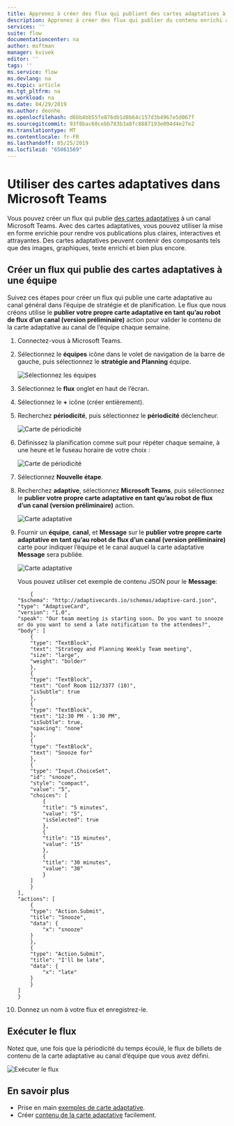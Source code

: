 ```yaml
---
title: Apprenez à créer des flux qui publient des cartes adaptatives à Microsoft Teams | Microsoft Docs
description: Apprenez à créer des flux qui publier du contenu enrichi avec des cartes adaptatives sur Microsoft Teams.
services: ''
suite: flow
documentationcenter: na
author: msftman
manager: kvivek
editor: ''
tags: ''
ms.service: flow
ms.devlang: na
ms.topic: article
ms.tgt_pltfrm: na
ms.workload: na
ms.date: 04/29/2019
ms.author: deonhe
ms.openlocfilehash: d6bb4bb55fe876db1d8b64c157d3b4967e5d067f
ms.sourcegitcommit: 93f8bac60cebb783b3a8fc8887193e094d4e27e2
ms.translationtype: MT
ms.contentlocale: fr-FR
ms.lasthandoff: 05/25/2019
ms.locfileid: "65061569"
---
```

<!--from editor: I notice that adaptive cards is capitalized on the page opened by the link in the first paragraph. But the screenshots in this file don't show it being capitalized. So I'm unsure if it should change.-->


# <a name="use-adaptive-cards-in-microsoft-teams"></a>Utiliser des cartes adaptatives dans Microsoft Teams

Vous pouvez créer un flux qui publie [des cartes adaptatives](https://adaptivecards.io) à un canal Microsoft Teams. Avec des cartes adaptatives, vous pouvez utiliser la mise en forme enrichie pour rendre vos publications plus claires, interactives et attrayantes. Des cartes adaptatives peuvent contenir des composants tels que des images, graphiques, texte enrichi et bien plus encore.

## <a name="create-a-flow-that-posts-adaptive-cards-to-a-team"></a>Créer un flux qui publie des cartes adaptatives à une équipe

Suivez ces étapes pour créer un flux qui publie une carte adaptative au canal général dans l’équipe de stratégie et de planification. Le flux que nous créons utilise le **publier votre propre carte adaptative en tant qu’au robot de flux d’un canal (version préliminaire)** action pour valider le contenu de la carte adaptative au canal de l’équipe chaque semaine.

1. Connectez-vous à Microsoft Teams.
1. Sélectionnez le **équipes** icône dans le volet de navigation de la barre de gauche, puis sélectionnez le **stratégie and Planning** équipe.

    ![Sélectionnez les équipes](media/create-adaptive-cards-teams/select-teams-team.png)

1. Sélectionnez le **flux** onglet en haut de l’écran.
1. Sélectionnez le **+** icône (créer entièrement).
1. Recherchez **périodicité**, puis sélectionnez le **périodicité** déclencheur.

    ![Carte de périodicité](media/create-adaptive-cards-teams/select-recurrence.png)

1. Définissez la planification comme suit pour répéter chaque semaine, à une heure et le fuseau horaire de votre choix :
    
    ![Carte de périodicité](media/create-adaptive-cards-teams/recurrence-card.png)
    
1. Sélectionnez **Nouvelle étape**.
1. Recherchez **adaptive**, sélectionnez **Microsoft Teams**, puis sélectionnez le **publier votre propre carte adaptative en tant qu’au robot de flux d’un canal (version préliminaire)** action.

   ![Carte adaptative](media/create-adaptive-cards-teams/select-adaptive-post-message-action.png)

1. Fournir un **équipe**, **canal**, et **Message** sur le **publier votre propre carte adaptative en tant qu’au robot de flux d’un canal (version préliminaire)** carte pour indiquer l’équipe et le canal auquel la carte adaptative **Message** sera publiée.

   ![Carte adaptative](media/create-adaptive-cards-teams/adaptive-card-message.png)

   Vous pouvez utiliser cet exemple de contenu JSON pour le **Message**:

    ````
        {
    "$schema": "http://adaptivecards.io/schemas/adaptive-card.json",
    "type": "AdaptiveCard",
    "version": "1.0",
    "speak": "Our team meeting is starting soon. Do you want to snooze  or do you want to send a late notification to the attendees?",
    "body": [
        {
        "type": "TextBlock",
        "text": "Strategy and Planning Weekly Team meeting",
        "size": "large",
        "weight": "bolder"
        },
        {
        "type": "TextBlock",
        "text": "Conf Room 112/3377 (10)",
        "isSubtle": true
        },
        {
        "type": "TextBlock",
        "text": "12:30 PM - 1:30 PM",
        "isSubtle": true,
        "spacing": "none"
        },
        {
        "type": "TextBlock",
        "text": "Snooze for"
        },
        {
        "type": "Input.ChoiceSet",
        "id": "snooze",
        "style": "compact",
        "value": "5",
        "choices": [
            {
            "title": "5 minutes",
            "value": "5",
            "isSelected": true
            },
            {
            "title": "15 minutes",
            "value": "15"
            },
            {
            "title": "30 minutes",
            "value": "30"
            }
        ]
        }
    ],
    "actions": [
        {
        "type": "Action.Submit",
        "title": "Snooze",
        "data": {
            "x": "snooze"
        }
        },
        {
        "type": "Action.Submit",
        "title": "I'll be late",
        "data": {
            "x": "late"
        }
        }
    ]
    }
    ````


1. Donnez un nom à votre flux et enregistrez-le.


## <a name="run-the-flow"></a>Exécuter le flux

Notez que, une fois que la périodicité du temps écoulé, le flux de billets de contenu de la carte adaptative au canal d’équipe que vous avez défini.

![Exécuter le flux](media/create-adaptive-cards-teams/flow-run-result.png)

## <a name="learn-more"></a>En savoir plus

- Prise en main [exemples de carte adaptative](https://adaptivecards.io/samples/).
- Créer [contenu de la carte adaptative](https://adaptivecards.io) facilement.



